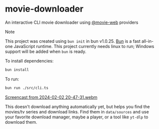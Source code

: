 # movie-downloader

An interactive CLI movie downloader using [@movie-web](https://github.com/movie-web) providers

> [!NOTE]
> This project was created using `bun init` in bun v1.0.25.
> [Bun](https://bun.sh) is a fast all-in-one JavaScript runtime.
> This project currently needs linux to run; Windows support will be added when
> `bun` is ready.

To install dependencies:

```bash
bun install
```

To run:

```bash
bun run ./src/cli.ts
```

[Screencast from 2024-02-02 20-47-31.webm](https://github.com/umstek/movie-downloader/assets/7861481/f73818e7-f115-45dc-8724-6780f9c3925b)

This doesn't download anything automatically yet, but helps you find the
movies/tv series and download links. Find them in `data/sources` and use your
favorite download manager, maybe a player, or a tool like `yt-dlp` to download
them.
